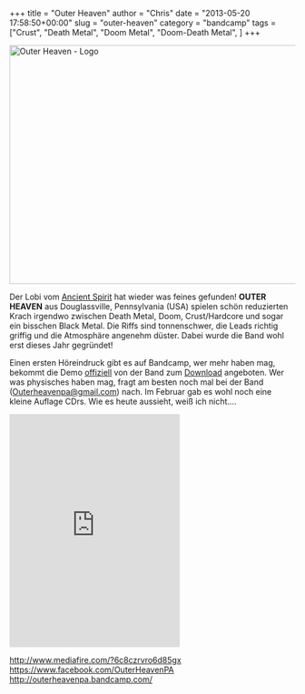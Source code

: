 +++
title = "Outer Heaven"
author = "Chris"
date = "2013-05-20 17:58:50+00:00"
slug = "outer-heaven"
category = "bandcamp"
tags = ["Crust", "Death Metal", "Doom Metal", "Doom-Death Metal", ]
+++

<img src="http://necroslaughter.de/wp-content/uploads/2013/05/Outer-Heaven-Demo-2013-133x150.jpg" alt="Outer Heaven - Demo 2013" width="0" height="0" class="alignleft size-thumbnail wp-image-10774" />
<img src="http://necroslaughter.de/wp-content/uploads/2013/05/Outer-Heaven-Logo.png" alt="Outer Heaven - Logo" width="690" height="420" class="aligncenter size-full wp-image-10773" />

Der Lobi vom <a href="http://ancientspirit.de/">Ancient Spirit</a> hat wieder was feines gefunden! **OUTER HEAVEN** aus Douglassville, Pennsylvania (USA) spielen schön reduzierten Krach irgendwo zwischen Death Metal, Doom, Crust/Hardcore und sogar ein bisschen Black Metal. Die Riffs sind tonnenschwer, die Leads richtig griffig und die Atmosphäre angenehm düster. Dabei wurde die Band wohl erst dieses Jahr gegründet!

Einen ersten Höreindruck gibt es auf Bandcamp, wer mehr haben mag, bekommt die Demo <a href="https://www.facebook.com/OuterHeavenPA/info">offiziell</a> von der Band zum <a href="http://www.mediafire.com/?6c8czrvro6d85gx">Download</a> angeboten. Wer was physisches haben mag, fragt am besten noch mal bei der Band (<a href="mailto:Outerheavenpa@gmail.com">Outerheavenpa@gmail.com</a>) nach. Im Februar gab es wohl noch eine kleine Auflage CDrs. Wie es heute aussieht, weiß ich nicht....

<iframe width="300" height="410" style="position: relative; display: block; width: 300px; height: 410px;" src="http://bandcamp.com/EmbeddedPlayer/v=2/album=2957430741/size=grande3/bgcol=222222/linkcol=FFFFFF/" allowtransparency="true" frameborder="0"><a href="http://outerheavenpa.bandcamp.com/album/demo-2013">Demo 2013 by Outer Heaven</a></iframe>


<a href="http://www.mediafire.com/?6c8czrvro6d85gx">http://www.mediafire.com/?6c8czrvro6d85gx</a>
<a href="https://www.facebook.com/OuterHeavenPA">https://www.facebook.com/OuterHeavenPA</a>
<a href="http://outerheavenpa.bandcamp.com/">http://outerheavenpa.bandcamp.com/</a>
